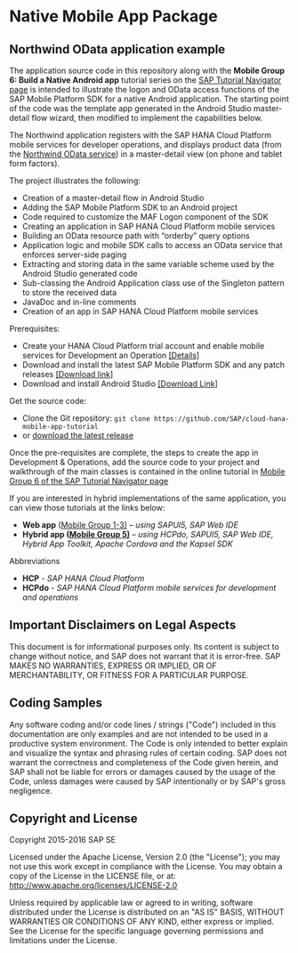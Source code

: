 # Native Mobile App Package

## Northwind OData application example
The application source code in this repository along with the **Mobile Group 6: Build a Native Android app** tutorial series on the [SAP Tutorial Navigator page](http://go.sap.com/developer/tutorial-navigator/developer-tutorials.intermediate.html) is intended to illustrate the logon and OData access functions of the SAP Mobile Platform SDK for a native Android application. The starting point of the code was the template app generated in the Android Studio master-detail flow wizard, then modified to implement the capabilities below.

The Northwind application registers with the SAP HANA Cloud Platform mobile services for developer operations, and displays product data (from the [Northwind OData service](http://services.odata.org/V2/Northwind/Northwind.svc/$metadata)) in a master-detail view (on phone and tablet form factors). 

The project illustrates the following:

 - Creation of a master-detail flow in Android Studio
 - Adding the SAP Mobile Platform SDK to an Android project
 - Code required to customize the MAF Logon component of the SDK
 - Creating an application in SAP HANA Cloud Platform mobile services
 - Building an OData resource path with “orderby” query options
 - Application logic and mobile SDK calls to access an OData service that enforces server-side paging
 - Extracting and storing data in the same variable scheme used by the Android Studio generated code
 - Sub-classing the Android Application class use of the Singleton pattern to store the received data
 - JavaDoc and in-line comments
 - Creation of an app in SAP HANA Cloud Platform mobile services

Prerequisites: 

 -  Create your HANA Cloud Platform trial account and enable mobile services for Development an Operation [[Details]](http://go.sap.com/developer/tutorials/hcpms-enable-mobile-services.html)
 -  Download and install the latest SAP Mobile Platform SDK and any patch releases [[Download link]](https://store.sap.com/sap/cpa/ui/resources/store/html/SolutionDetails.html?pid=0000013098&catID=MOB&pcntry=US&sap-language=EN&_cp_id=id-1441300266697-0) 
 - Download and install Android Studio [[Download Link]](https://developer.android.com/sdk/index.html)
 
Get the source code:

  - Clone the Git repository: `git clone https://github.com/SAP/cloud-hana-mobile-app-tutorial`
  - or [download the latest release](https://github.com/SAP/cloud-hana-mobile-app-tutorial/archive/master.zip)

Once the pre-requisites are complete, the steps to create the app in Development & Operations, add the source code to your project and walkthrough of the main classes is contained in the online tutorial in [Mobile Group 6 of the SAP Tutorial Navigator page](http://go.sap.com/developer/tutorial-navigator/developer-tutorials.intermediate.html)

If you are interested in hybrid implementations of the same application, you can view those tutorials at the links below:

 - **Web app** ([Mobile Group 1-3)](http://go.sap.com/developer/tutorial-navigator/developer-tutorials.beginner.html) – *using SAPUI5, SAP Web IDE*
 - **Hybrid app ([Mobile Group 5)](http://go.sap.com/developer/tutorial-navigator/developer-tutorials.intermediate.html)** – *using HCPdo, SAPUI5, SAP Web IDE, Hybrid App Toolkit, Apache Cordova and the Kapsel SDK*

Abbreviations

 - **HCP** - *SAP HANA Cloud Platform*
 - **HCPdo** - *SAP HANA Cloud Platform mobile services for development and operations*


## Important Disclaimers on Legal Aspects
This document is for informational purposes only. Its content is subject to change without notice, and SAP does not warrant that it is error-free. SAP MAKES NO WARRANTIES, EXPRESS OR IMPLIED, OR OF MERCHANTABILITY, OR FITNESS FOR A PARTICULAR PURPOSE.

## Coding Samples
Any software coding and/or code lines / strings ("Code") included in this documentation are only examples and are not intended to be used in a productive system environment. The Code is only intended to better explain and visualize the syntax and phrasing rules of certain coding. SAP does not warrant the correctness and completeness of the Code given herein, and SAP shall not be liable for errors or damages caused by the usage of the Code, unless damages were caused by SAP intentionally or by SAP's gross negligence.

## Copyright and License
Copyright 2015-2016 SAP SE

Licensed under the Apache License, Version 2.0 (the "License"); you may not use this work except in compliance with the License. You may obtain a copy of the License in the LICENSE file, or at:
http://www.apache.org/licenses/LICENSE-2.0

Unless required by applicable law or agreed to in writing, software distributed under the License is distributed on an "AS IS" BASIS, WITHOUT WARRANTIES OR CONDITIONS OF ANY KIND, either express or implied. See the License for the specific language governing permissions and limitations under the License.

